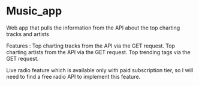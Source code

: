 # Music_app
Web app that pulls the information from the API about the top charting tracks and artists


Features :
Top charting tracks from the API via the GET request.
Top charting artists from the API via the GET request.
Top trending tags via the GET request.

Live radio feature which is available only with paid subscription tier, so I will need to find a free radio API to implement this feature.

